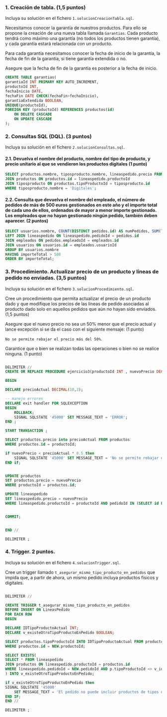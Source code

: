 ### 1. Creación de tabla. (1,5 puntos)

Incluya su solución en el fichero `1.solucionCreacionTabla.sql`.

Necesitamos conocer la garantía de nuestros productos. Para ello se propone la creación de una nueva tabla llamada `Garantias`. Cada producto tendrá como máximo una garantía (no todos los productos tienen garantía), y cada garantía estará relacionada con un producto.

Para cada garantía necesitamos conocer la fecha de inicio de la garantía, la fecha de fin de la garantía, si tiene garantía extendida o no.

Asegure que la fecha de fin de la garantía es posterior a la fecha de inicio.

```sql
CREATE TABLE garantias(
garantiaId INT PRIMARY KEY AUTO_INCREMENT,
productoId INT,
fechaInicio DATE,
fechaFin DATE CHECK(fechaFin>fechaInicio),
garantiaExtendida BOOLEAN,
UNIQUE(productoId),
FOREIGN KEY (productoId) REFERENCES productos(id)
	ON DELETE CASCADE
	ON UPDATE CASCADE
); 
```

### 2. Consultas SQL (DQL). (3 puntos)

Incluya su solución en el fichero `2.solucionConsultas.sql`.

#### 2.1. Devuelva el nombre del producto, nombre del tipo de producto, y precio unitario al que se vendieron los productos digitales (1 punto)

```sql
SELECT productos.nombre, tiposproducto.nombre, lineaspedido.precio FROM lineaspedido
JOIN productos ON productos.id = lineaspedido.productoId
JOIN tiposproducto ON productos.tipoProductoId = tiposproducto.id
WHERE tiposproducto.nombre = 'Digitales';
```

#### 2.2. Consulta que devuelva el nombre del empleado, el número de pedidos de más de 500 euros gestionados en este año y el importe total de cada uno de ellos, ordenados de mayor a menor importe gestionado. Los empleados que no hayan gestionado ningún pedido, también deben aparecer. (2 puntos)

```sql
SELECT usuarios.nombre, COUNT(DISTINCT pedidos.id) AS numPedidos, SUM(lineaspedido.precio * lineaspedido.unidades) AS importeTotal FROM pedidos
LEFT JOIN lineaspedido ON lineaspedido.pedidoId = pedidos.id
JOIN empleados ON pedidos.empleadoId = empleados.id
JOIN usuarios ON usuarios.id = empleados.usuarioId
GROUP BY usuarios.nombre
HAVING importeTotal > 500
ORDER BY importeTotal;
``` 


### 3. Procedimiento. Actualizar precio de un producto y líneas de pedido no enviadas. (3,5 puntos)

Incluya su solución en el fichero `3.solucionProcedimiento.sql`.

Cree un procedimiento que permita actualizar el precio de un producto dado y que modifique los precios de las líneas de pedido asociadas al producto dado solo en aquellos pedidos que aún no hayan sido enviados. (1,5 puntos)

Asegure que el nuevo precio no sea un 50% menor que el precio actual y lance excepción si se da el caso con el siguiente mensaje: (1 punto)

`No se permite rebajar el precio más del 50%`.

Garantice que o bien se realizan todas las operaciones o bien no se realice ninguna. (1 punto)

```sql 

DELIMITER //
CREATE OR REPLACE PROCEDURE ejercicio3(productoId INT , nuevoPrecio DECIMAL(10,2))

BEGIN 

DECLARE precioActual DECIMAL(10,2);

-- manejo errores
DECLARE exit handler FOR SQLEXCEPTION 
BEGIN
	ROLLBACK;
	SIGNAL SQLSTATE '45000' SET MESSAGE_TEXT = 'ERROR';
END ;

START TRANSACTION ;

SELECT productos.precio into precioActual FROM productos
WHERE productos.id = productoId;

if nuevoPrecio < precioActual * 0.5 then
	SIGNAL SQLSTATE '45000' SET MESSAGE_TEXT = 'No se permite rebajar el precio más del 50%';
END if;


UPDATE productos
SET productos.precio = nuevoPrecio
WHERE productoId = productos.id;

UPDATE lineaspedido
SET lineaspedido.precio = nuevoPrecio
WHERE lineaspedido.productoId = productoId AND pedidoId IN (SELECT id FROM Pedidos WHERE fechaEnvio IS NULL); -- pedidos no enviados


COMMIT;


END //

DELIMITER ;

```


### 4. Trigger. 2 puntos.

Incluya su solución en el fichero `4.solucionTrigger.sql`.

Cree un trigger llamado `t_asegurar_mismo_tipo_producto_en_pedidos` que impida que, a partir de ahora, un mismo pedido incluya productos físicos y digitales.

```sql

DELIMITER //

CREATE TRIGGER t_asegurar_mismo_tipo_producto_en_pedidos
BEFORE INSERT ON LineasPedido
FOR EACH ROW
BEGIN

DECLARE IDTipoProductoActual INT;
DECLARE v_existeOtroTipoProductoEnPedido BOOLEAN;

SELECT productos.tipoProductoId INTO IDTipoProductoActual FROM productos
WHERE productos.id = NEW.productoId;

SELECT EXISTS(
SELECT * FROM lineaspedido
JOIN productos ON lineaspedido.productoId = productos.id
WHERE lineaspedido.pedidoId = NEW.pedidoId AND p.tipoProductoId <> v_idTipoProductoNuevo
) INTO v_existeOtroTipoProductoEnPedido;

if v_existeOtroTipoProductoEnPedido then 
SIGNAL SQLSTATE '45000'
	SET MESSAGE_TEXT = 'El pedido no puede incluir productos de tipos diferentes (físicos y digitales).';
END IF;
END //

DELIMITER ;
```
